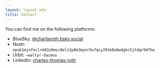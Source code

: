 ```yaml
---
layout: layout.vto
title: Contact
---
```


You can find me on the following platforms:

- BlueSky:
  [@charlieroth.bsky.social](https://bsky.app/profile/charlieroth.bsky.social)
- Nostr: `npub1mjnfeclrm83z6msc8elz2p8m3mynr5u7qcy293e8u0wdgkc5jtdqr947hw`
- Urbit: `~waltyr-dacmus`
- LinkedIn:
  [charles-thomas-roth](https://www.linkedin.com/in/charles-thomas-roth/)
